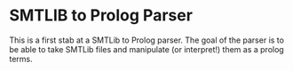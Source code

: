 # SMTLIB to Prolog Parser

This is a first stab at a SMTLib to Prolog parser. The goal of the parser is to be able to take SMTLib files and manipulate (or interpret!) them as a prolog terms.
